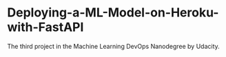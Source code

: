 # Deploying-a-ML-Model-on-Heroku-with-FastAPI
The third project in the Machine Learning DevOps Nanodegree by Udacity.
